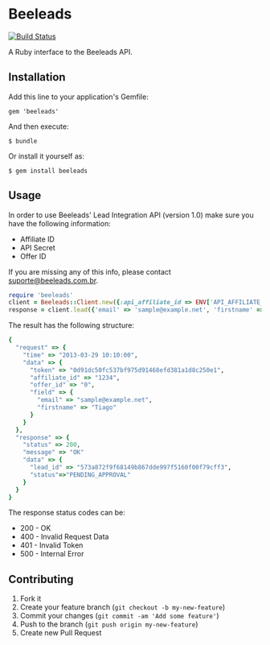 # Beeleads

[![Build Status](https://travis-ci.org/decioferreira/beeleads.png?branch=master)](https://travis-ci.org/decioferreira/beeleads)

A Ruby interface to the Beeleads API.

## Installation

Add this line to your application's Gemfile:

    gem 'beeleads'

And then execute:

    $ bundle

Or install it yourself as:

    $ gem install beeleads

## Usage

In order to use Beeleads' Lead Integration API (version 1.0) make sure you have the following information:

* Affiliate ID
* API Secret
* Offer ID

If you are missing any of this info, please contact suporte@beeleads.com.br.

```ruby
require 'beeleads'
client = Beeleads::Client.new({:api_affiliate_id => ENV['API_AFFILIATE_ID'], :api_secret => ENV['API_SECRET'], :api_offer_id => ENV['API_OFFER_ID']})
response = client.lead({'email' => 'sample@example.net', 'firstname' => 'Tiago'})
```

The result has the following structure:

```ruby
{
  "request" => {
    "time" => "2013-03-29 10:10:00",
    "data" => {
      "token" => "0d91dc50fc537bf975d91468efd381a1d8c250e1",
      "affiliate_id" => "1234",
      "offer_id" => "0",
      "field" => {
        "email" => "sample@example.net",
        "firstname" => "Tiago"
      }
    }
  },
  "response" => {
    "status" => 200,
    "message" => "OK"
    "data" => {
      "lead_id" => "573a872f9f68149b867dde997f5160f00f79cff3",
      "status"=>"PENDING_APPROVAL"
    }
  }
}
```

The response status codes can be:

* 200 - OK
* 400 - Invalid Request Data
* 401 - Invalid Token
* 500 - Internal Error

## Contributing

1. Fork it
2. Create your feature branch (`git checkout -b my-new-feature`)
3. Commit your changes (`git commit -am 'Add some feature'`)
4. Push to the branch (`git push origin my-new-feature`)
5. Create new Pull Request
